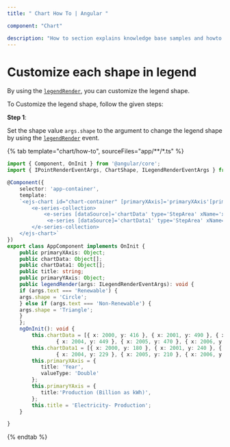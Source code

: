 ```yaml
---
title: " Chart How To | Angular "

component: "Chart"

description: "How to section explains knowledge base samples and howto access different types properties and events of the chart."
---
```


# Customize each shape in legend

By using the [`legendRender`](../../api/chart/chartModel/#legendrender), you can customize the legend shape.

To Customize the legend shape, follow the given steps:

**Step 1**:

Set the shape value `args.shape` to the argument to change the legend shape by using the
[`legendRender`](../../api/chart/chartModel/#legendrender) event.

{% tab template="chart/how-to", sourceFiles="app/**/*.ts" %}

```typescript
import { Component, OnInit } from '@angular/core';
import { IPointRenderEventArgs, ChartShape, ILegendRenderEventArgs } from '@syncfusion/ej2-angular-charts';

@Component({
    selector: 'app-container',
    template:
    `<ejs-chart id="chart-container" [primaryXAxis]='primaryXAxis'[primaryYAxis]='primaryYAxis' [title]='title' (legendRender)='legendRender($event)'>
        <e-series-collection>
            <e-series [dataSource]='chartData' type='StepArea' xName='x' yName='y' name='Renewable' width=2 [marker]='marker'></e-series>
             <e-series [dataSource]='chartData1' type='StepArea' xName='x' yName='y' name='Non-Renewable' width=2 [marker]='marker'></e-series>
        </e-series-collection>
    </ejs-chart>`
})
export class AppComponent implements OnInit {
    public primaryXAxis: Object;
    public chartData: Object[];
    public chartData1: Object[];
    public title: string;
    public primaryYAxis: Object;
    public legendRender(args: ILegendRenderEventArgs): void {
    if (args.text === 'Renewable') {
    args.shape = 'Circle';
    } else if (args.text === 'Non-Renewable') {
    args.shape = 'Triangle';
    }
    };
    ngOnInit(): void {
        this.chartData = [{ x: 2000, y: 416 }, { x: 2001, y: 490 }, { x: 2002, y: 470 }, { x: 2003, y: 500 },
                { x: 2004, y: 449 }, { x: 2005, y: 470 }, { x: 2006, y: 437 }, { x: 2007, y: 458 }];
        this.chartData1 = [{ x: 2000, y: 180 }, { x: 2001, y: 240 }, { x: 2002, y: 370 }, { x: 2003, y: 200 },
                { x: 2004, y: 229 }, { x: 2005, y: 210 }, { x: 2006, y: 337 }, { x: 2007, y: 258 }];
        this.primaryXAxis = {
           title: 'Year',
           valueType: 'Double'
        };
        this.primaryYAxis = {
           title:'Production (Billion as kWh)',
        };
        this.title = 'Electricity- Production';
    }

}
```

{% endtab %}